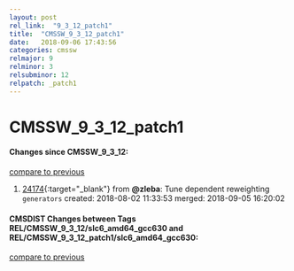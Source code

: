 ```yaml
---
layout: post
rel_link:  "9_3_12_patch1"
title:  "CMSSW_9_3_12_patch1"
date:   2018-09-06 17:43:56
categories: cmssw
relmajor: 9
relminor: 3
relsubminor: 12
relpatch: _patch1
---
```


# CMSSW_9_3_12_patch1
#### Changes since CMSSW_9_3_12:
[compare to previous](https://github.com/cms-sw/cmssw/compare/CMSSW_9_3_12...CMSSW_9_3_12_patch1)



1. [24174](http://github.com/cms-sw/cmssw/pull/24174){:target="_blank"}  from **@zleba**: Tune dependent reweighting `generators`  created: 2018-08-02 11:33:53 merged: 2018-09-05 16:20:02



#### CMSDIST Changes between Tags REL/CMSSW_9_3_12/slc6_amd64_gcc630 and REL/CMSSW_9_3_12_patch1/slc6_amd64_gcc630:
[compare to previous](https://github.com/cms-sw/cmsdist/compare/REL/CMSSW_9_3_12/slc6_amd64_gcc630...REL/CMSSW_9_3_12_patch1/slc6_amd64_gcc630)


